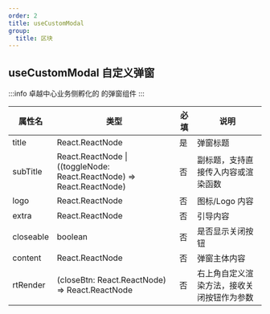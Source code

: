 ```yaml
---
order: 2
title: useCustomModal
group:
  title: 区块
---
```


## useCustomModal 自定义弹窗

:::info
卓越中心业务侧孵化的 的弹窗组件
:::

| 属性名    | 类型                                                                  | 必填 | 说明                                       |
| --------- | --------------------------------------------------------------------- | ---- | ------------------------------------------ |
| title     | React.ReactNode                                                       | 是   | 弹窗标题                                   |
| subTitle  | React.ReactNode \| ((toggleNode: React.ReactNode) => React.ReactNode) | 否   | 副标题，支持直接传入内容或渲染函数         |
| logo      | React.ReactNode                                                       | 否   | 图标/Logo 内容                             |
| extra     | React.ReactNode                                                       | 否   | 引导内容                                   |
| closeable | boolean                                                               | 否   | 是否显示关闭按钮                           |
| content   | React.ReactNode                                                       | 否   | 弹窗主体内容                               |
| rtRender  | (closeBtn: React.ReactNode) => React.ReactNode                        | 否   | 右上角自定义渲染方法，接收关闭按钮作为参数 |

<code src="./examples/demo1.tsx"></code>
